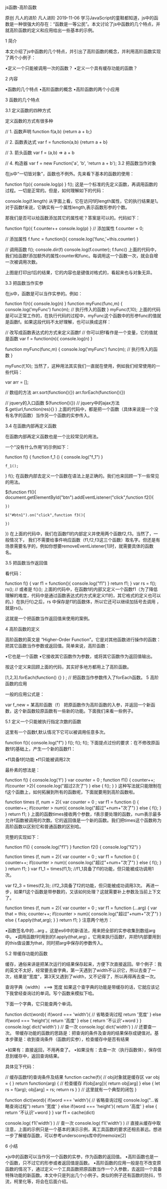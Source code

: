 js函数-高阶函数

原创 凡人的进阶  凡人进阶  2019-11-06
学习JavaScript的童鞋都知道，js中的函数是一种很强大的存在：“函数是一等公民”。本文讨论了js中函数的几个特点，并就高阶函数的定义和应用给出一些基本的示例。

1 简介

本文介绍了js中函数的几个特点，并引出了高阶函数的概念，并利用高阶函数实现了两个小例子：

•定义一个只能被调用一次的函数？
•定义一个具有缓存功能的函数？

2 内容

•函数的几个特点
•高阶函数的概念
•高阶函数的两个小应用

3 函数的几个特点

3.1 定义函数的四种方式

定义函数的方式有很多种

// 1. 函数声明
function f(a,b) {return a + b;}

// 2. 函数表达式
var f = function(a,b) {return a + b}

// 3. 箭头函数
var f = (a,b) => a + b

// 4. 构造器
var f = new Function('a', 'b', 'return a + b');
3.2 把函数当作对象

在js中“一切皆对象”，函数也不例外。先来看下基本的函数的使用：

function f(p){
    console.log(p)
}
f();
这是一个标准的先定义函数，再调用函数的过程。一切是正常的。但是，如何理解如下的代码：

console.log(f.length)
从字面上看，它在访问f的length属性，它的执行结果是1。对于函数f来说，它确实有一个属性length,表示函数形参的个数。

那我们是否可以给函数添加其它的属性呢？答案是可以的。代码如下：

function f(p){
    f.counter++
    console.log(p)
}
// 添加属性
f.counter = 0;

// 添加属性
f.func = function(){
    console.log('func,'+this.counter)
}

// 调用函数
f();
console.dir(f)
console.log(f.counter);
f.func()
上面的代码中， 我们给函数f添加额外的属性counter和func。每调用这一个函数一次，就会自增一次被调用次数。


上图是打印出f后的结果，它的内容也是键值对格式的，看起来也与对象无异。

3.3 把函数当作实参

在js中，函数是可以当作实参的。例如：

function f(n){
    console.log(n)
}
function myFunc(func,m) {
    console.log('myFunc')
    func(m); // 执行传入的函数
}
myFunc(f,10);
上面的代码是可以正常工作的，在执行代码的过程中，myFunc这个函数中的形参func的值就是函数f。如果这段代码不太好理解，也可以换成这样：

// 改写成函数表达式的方式来定义函数f
// 你可以把f看作是一个变量，它的值就是函数
var f = function(n){
    console.log(n)
}

function myFunc(func,m) {
    console.log('myFunc')
    func(m); // 执行传入的函数
}

myFunc(f,10);
当然了，这种用法其实我们一直就在使用，例如我们经常使用的一些代码：

var arr = [];

// 数组的方法
arr.sort(function(){})
arr.forEach(function(){})

// jquery的入口函数
$(function(){})
// jquery中的ajax方法
$.get(url,function(res){} )
上面的代码中，都是把一个函数（具体来说是一个没有名字的函数）当作另一个函数的实参传入。

3.4 在函数内部再定义函数

在函数内部再定义函数也是一个比较常见的用法。

一个“没有什么作用”的示例如下：

function f() {
    function f_1 () {
        console.log("f_1")
    }
    
    f_1();
}
f();
在函数内部去定义一个函数在语法上是正确的。我们也来回顾一下一些常见的用法。

$(function f1(){
    document.getElementById("btn").addEventListener("click",function f2(){

    })

    $("#btn1").on("click",function f3(){

    })
})
在上面的代码中，我们在函数f1的内部定义并使用两个函数f2,f3。当然了，一般情况下， 我们不需要给事件响应函数（f1,f2,f3这三个函数）取名字。但还是有场景需要名字的，例如你想要removeEventListener[1]时，就需要具体的函数名。

3.5 把函数当作返回值

看代码：

function f() {
    var f1 = function(){
        console.log("f1")
    }
    return f1;
}
var rs = f();
rs();
// 或者是 f()();
上面的代码中，在函数f的内部又定义一个函数f1（为了降低理解的难度，代码中是通过函数表达式的方式来定义f1的，其它格式的定义也可以的。）在执行f()之后，rs 中保存是f1的函数体，所以它还可以继续加括号去调用 ，就是rs()。

这就是一个把函数当作返回值来使用的案例。

4 高阶函数的定义

高阶函数的英文是 “Higher-Order Function”。它是对其他函数进行操作的函数：把其它函数当作参数或返回值。简单来说，高阶函数：

•它也是一个函数
•它接收其它函数作为参数，或将其它函数作为返回值输出。

按这个定义来回顾上面的代码，其实好多地方都用上了高阶函数。

[1,2,3].forEach(function() {} ) ; // 把函数当作参数传入了forEach函数。
5 高阶函数的应用

一般的应用公式是：

var f_new  = 某高阶函数（f）
把原函数作为高阶函数的入参，并返回一个新函数，这个新函数较原函数有一些新的功能。下面我们来看一些例子。

5.1 定义一个只能被执行指定次数的函数

这里有一个函数f,默认情况下它可以被调用任意多次。

function f(){
    console.log("f")
}
f();
f();
f();
下面提点过份的要求：在不修改原函数f的基础上，产生一个新的函数f1：

•f1具备f的功能
•f1只能被调用2次

最朴素的想法是：

function f() { console.log('f') }
var counter = 0 ;
function f1() {
    counter++;
    if(counter >2){
        console.log("超过2次了")
    } else {
        f(); 
    }
}
这种写法就只能限制在f这个函数上，如何拓展到所有的函数呢，下面就要用到高阶函数啦。

function times (f, num = 2){
    var counter = 0 ;
    var f1 = function () {
        counter++;
        if(counter > num){
            console.log("超过"+num+"次了")
        } else {
            f(); 
        }
    }
    return f1;
}
上面的函数times接收两个参数，f表示要处理的函数，num表示最多允许f函数被调用的次数。它的返回值是一个新的函数。我们把times这个函数称为高阶函数以区别它和普通函数的区别哈。

完整的实现如下：

function f1() { console.log("f1") }
function f2() { console.log("f2") }

function times (f, num = 2){
    var counter = 0 ;
    var f1 = function () {
        counter++;
        if(counter > num){
            console.log("超过"+num+"次了")
        } else {
            f(); 
        }
    }
    return f1;
}
var f1_1 = times(f1,1); 
//f1_1具备了f1的功能，但只能被成功调用1次。

var f2_3 = times(f2,3); 
//f2_3具备了f2的功能，但只能被成功调用3次。
再进一步，如果f1这个函数是带参数的，又该如何处理？这就需要补上参数及当前上下文了。

function times (f, num = 2){
    var counter = 0 ;
    var f1 = function (...arg) {
        var that = this;
        counter++;
        if(counter > num){
            console.log("超过"+num+"次了")
        } else {
            f.apply(that,arg); 
        }
    }
    return f1;
}
注意两个地方：

•函数签名中的...arg 。这是es6中的新语法，用来把全部的实参收集到数组arg中。
•调用函数f时用到的f.apply(that,arg) 。它用来执行函数f，并把f内部要用到的this值设置为that，同时把arg中保存的参数传入。

5.2 带缓存功能的函数

缓存，通俗来讲是把某次运行的结果保存起来，方便下次直接返回。举个例子：我的英文不太好，经常要去查字典，第一天遇到了width不认识它，所以去查了一次，结果是"宽度"，第3天又遇到了width，又不记得了，所以再得再去查一次。

查询字典（width） ===> 宽度
如果这个查字典的功能是带缓存的话，它就应该记下我曾经查询过的单词。写个函数来模拟下哈。

下面一个字典，它只能查两个单词。

function dict(word){
    if(word === 'width'){
        // 省略查询过程
        return '宽度'
    } 
    else if(word === 'height'){
        return '高度'
    }
    else {
        return '不认识'+word
    }
}
console.log( dict('width') )  // 查一次
console.log( dict('width') )  // 还要查一次。
带缓存功能的函数的思路是：把查询的条件及查询的结果保存成键值对。基本步骤是：收到查询条件（函数的实参），检查缓存中是否有结果

•如果有：直接返回，不用再查了。
•如果没有：去查一次（执行函数体），保存信息到缓存中，返回查询结果。

具体见下代码：

// 缓存函数f的查询条件及结果
function cache(f){
    // obj对象就是缓存区
    var obj = { }
    return function(arg) {
        // 检查缓存
        if(obj[arg]){
            return obj[arg]
        } else {
            let rs = f(arg);
            obj[arg] = rs;
            return rs
        }
    }
    // 这里就有一个典型的闭包
}

function dict(word){
    if(word === 'width'){
        // 省略查询过程
        console.log("...省略查询过程")
        return '宽度'
    } 
    else if(word === 'height'){
        return '高度'
    }
    else {
        return '不认识'+word
    }
}
var f1 = cache(dict)

console.log( f1('width') )  // 查一次
console.log( f1('width') )  // 直接从缓存中取
注意，上面的示例只是一个基本的演示示例，离工具函数的要求还相去甚远。想进一步了解缓存函数，可以参考underscorejs库中的memoize[2]

6 小结

•js中的函数可以当作另一个函数的实参，作为函数的返回值。
•高阶函数也是一个函数，只不过它的形参或者返回值是函数。
•高阶函数的应用一般是在不改变原函数的情况下，通过定义一个工具函数把原函数当作一个入参数，去返回一个具备特殊功能的新函数。本文中只是列出几个小例子。类似的例子还有函数的防抖，节流，柯里化等，将会在后面介绍。